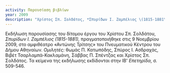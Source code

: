 ```yaml
---
activity: Παρουσίαση βιβλίων
year: 2009
description: "Χρίστος Σπ. Σολδάτος, *Σπυρίδων Ι. Ζαμπέλιος \(1815-1881\),* τ. Α'-Β', Αθήνα 2003, 2009. Αθήνα 9 Νοεμβρίου 2009. *Ομιλητές:* Θωμάς Π. Κατωπόδης, Σπύρος Ι. Ασδραχάς, Βιβέτ Τσαρλαμπά-Κακλαμάνη, Σάββας Π. Σπέντζας και Χρίστος Σπ. Σολδάτος. Συντονίστρια Μιράντα Κουνιάκη-Κορδελίδη. Τα κείμενα \(πλην του πρώτου\) δημοσιεύτηκαν στην *Επετηρίδα Εταιρείας Λευκαδικών Μελετών,* τ. ΙΒ', 2009-2011, Αθήνα 2013."
---
```


Εκδήλωση παρουσίασης του δίτομου έργου του Χρίστου Σπ. Σολδάτου, *Σπυρίδων Ι. Ζαμπέλιος \(1815-1881\),* πραγματοποιήθηκε στις 9 Νοεμβρίου 2009, στο αμφιθέατρο «Αντώνης Τρίτσης» του Πνευματικού Κέντρου του Δήμου Αθηναίων. *Ομιλητές:* θωμάς Π. Κατωπόδης, Σπύρος Ι. Ασδραχάς, Βιβέτ Τσαρλαμπά-Κακλαμάνη, Σάββας Π. Σπέντζας και Χρίστος Σπ. Σολδάτος. Τα κείμενα της εκδήλωσης εκδίδονται στην ΙΒ' *Επετηρίδα,* σ. 509-546.

